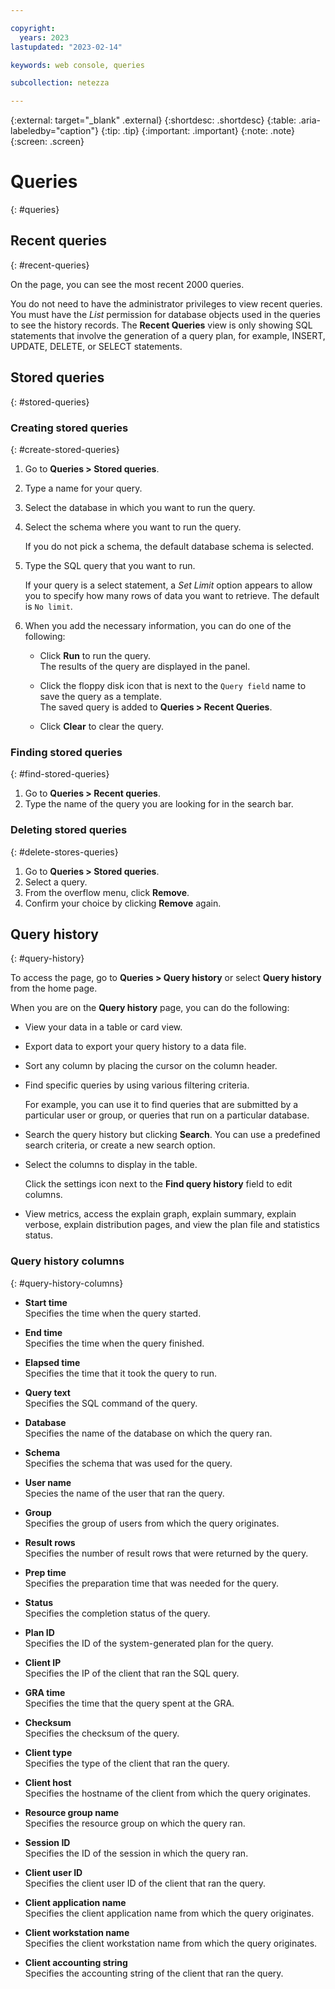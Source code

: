 ```yaml
---

copyright:
  years: 2023
lastupdated: "2023-02-14"

keywords: web console, queries

subcollection: netezza

---
```


{:external: target="_blank" .external}
{:shortdesc: .shortdesc}
{:table: .aria-labeledby="caption"}
{:tip: .tip}
{:important: .important}
{:note: .note}
{:screen: .screen}

# Queries
{: #queries}

## Recent queries
{: #recent-queries}

On the page, you can see the most recent 2000 queries.

You do not need to have the administrator privileges to view recent queries. You must have the *List* permission for database objects used in the queries to see the history records. The **Recent Queries** view is only showing SQL statements that involve the generation of a query plan, for example, INSERT, UPDATE, DELETE, or SELECT statements.

## Stored queries
{: #stored-queries}

### Creating stored queries
{: #create-stored-queries}

1. Go to **Queries > Stored queries**.
1. Type a name for your query.
1. Select the database in which you want to run the query.
1. Select the schema where you want to run the query.

   If you do not pick a schema, the default database schema is selected.

1. Type the SQL query that you want to run.

   If your query is a select statement, a *Set Limit* option appears to allow you to specify how many rows of data you want to retrieve. The default is `No limit`.

1. When you add the necessary information, you can do one of the following:

    - Click **Run** to run the query.  
      The results of the query are displayed in the panel.

    - Click the floppy disk icon that is next to the `Query field` name to save the query as a template.  
      The saved query is added to **Queries > Recent Queries**.

    - Click **Clear** to clear the query.

### Finding stored queries
{: #find-stored-queries}

1. Go to **Queries > Recent queries**.
1. Type the name of the query you are looking for in the search bar.

### Deleting stored queries
{: #delete-stores-queries}

1. Go to **Queries > Stored queries**.
1. Select a query.
1. From the overflow menu, click **Remove**.
1. Confirm your choice by clicking **Remove** again.

## Query history
{: #query-history}

To access the page, go to **Queries > Query history** or select **Query history** from the home page.

When you are on the **Query history** page, you can do the following:

- View your data in a table or card view.
- Export data to export your query history to a data file.
- Sort any column by placing the cursor on the column header.
- Find specific queries by using various filtering criteria.

  For example, you can use it to find queries that are submitted by a particular user or group, or queries that run on a particular database.

- Search the query history but clicking **Search**.
  You can use a predefined search criteria, or create a new search option.

- Select the columns to display in the table.

  Click the settings icon next to the **Find query history** field to edit columns.

- View metrics, access the explain graph, explain summary, explain verbose, explain distribution pages, and view the plan file and statistics status.

### Query history columns
{: #query-history-columns}

- **Start time**  
    Specifies the time when the query started.

- **End time**  
    Specifies the time when the query finished.

- **Elapsed time**  
    Specifies the time that it took the query to run.

- **Query text**  
    Specifies the SQL command of the query.

- **Database**  
    Specifies the name of the database on which the query ran.

- **Schema**  
    Specifies the schema that was used for the query.

- **User name**  
    Species the name of the user that ran the query.

- **Group**  
    Specifies the group of users from which the query originates.

- **Result rows**  
    Specifies the number of result rows that were returned by the query.

- **Prep time**  
    Specifies the preparation time that was needed for the query.

- **Status**  
    Specifies the completion status of the query.

- **Plan ID**  
    Specifies the ID of the system-generated plan for the query.

- **Client IP**  
    Specifies the IP of the client that ran the SQL query.

- **GRA time**  
    Specifies the time that the query spent at the GRA.

- **Checksum**  
    Specifies the checksum of the query.

- **Client type**  
    Specifies the type of the client that ran the query.

- **Client host**  
    Specifies the hostname of the client from which the query originates.

- **Resource group name**  
    Specifies the resource group on which the query ran.

- **Session ID**  
    Specifies the ID of the session in which the query ran.

- **Client user ID**  
    Specifies the client user ID of the client that ran the query.

- **Client application name**  
    Specifies the client application name from which the query originates.

- **Client workstation name**  
    Specifies the client workstation name from which the query originates.

- **Client accounting string**  
    Specifies the accounting string of the client that ran the query.
